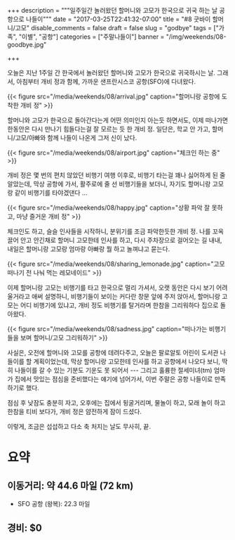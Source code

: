 +++
description = """일주일간 놀러왔던 할머니와 고모가 한국으로 귀국 하는 날
공항으로 나들이"""
date = "2017-03-25T22:41:32-07:00"
title = "#8 굿바이 할머니/고모"
disable_comments = false
draft = false
slug = "godbye"
tags = ["가족", "이별", "공항"]
categories = ["주말나들이"]
banner = "/img/weekends/08-goodbye.jpg"

+++

오늘은 지난 1주일 간 한국에서 놀러왔던 할머니와 고모가 한국으로 귀국하시는 날.
그래서, 아침부터 개비 정과 함께, 가까운 샌프란시스코 공항(SFO)에 다녀왔다.

{{< figure
  src="/media/weekends/08/arrival.jpg"
  caption="할머니랑 공항에 도착한 개비 정" >}}

할머니와 고모가 한국으로 돌아간다는게 어떤 의미인지 아는듯 하면서도, 이제
떠나가면 한동안은 다시 만나기 힘들다는걸 잘 모르는 듯 한 개비 정. 일단은, 학교
안 가고, 할머니/고모/아빠와 함께 나들이 나온게 그저 신이 났다.

{{< figure
  src="/media/weekends/08/airport.jpg"
  caption="체크인 하는 중" >}}

개비 정은 몇 번의 편치 않았던 비행기 여행 이후로, 비행기 타는걸 꽤나 싫어하게
된 줄 알았는데, 막상 공항에 가서, 활주로에 줄 선 비행기들을 보더니, 자기도
할머니랑 고모랑 같이 비행기를 타야겠댄다 …

{{< figure
  src="/media/weekends/08/happy.jpg"
  caption="상황 파악 잘 못하고, 마냥 즐거운 개비 정" >}}

체크인도 하고, 슬슬 인사들을 시작하니, 분위기를 조금 파악한듯한 개비 정.
나를 꼬옥 끌어 안고 안긴채로 할머니 고모한테 인사를 하고, 다시 주차장으로
걸어오는 길 내내, 내일은 할머니랑 고모랑 엄마랑 아빠랑 뭘 하고 놀껴냐고 묻는다.

{{< figure
  src="/media/weekends/08/sharing_lemonade.jpg"
  caption="고모 떠나기 전 나눠 먹는 레모네이드" >}}

이제 할머니랑 고모는 비행기를 타고 한국으로 멀리 가셔서, 오랫 동안은 다시 보기
어려울거라고 애써 설명하니, 비행기들이 보이는 커다란 창문 앞에 주저 앉아서,
할머니랑 고모는 어디 비행기에 있냐고, 개비 정도 비행기를 탈거라며 한참을
그리워하다 집으로 돌아왔다.

{{< figure
  src="/media/weekends/08/sadness.jpg"
  caption="떠나가는 비행기들을 보며 할머니/고모 그리워하기" >}}

사실은, 오전에 할머니와 고모를 공항에 데려다주고, 오늘은 팔로알토 어린이 도서관
나들이를 할 계획이었는데, 막상 할머니랑 고모한테 인사를 하고 공항에서 나오다
보니, 딱히 나들이를 갈 수 있는 기분도 기운도 못 되어서 --- 그리고 훌륭한
절세미녀(tm) 엄마가 집에서 맛있는 점심을 준비했다는 얘기에 넘어가서,
이번 주말은 공항 나들이로 만족하기로 했다.

점심 후 낮잠도 충분히 자고, 오후에는 집에서 뒹굴거리며, 물놀이 하고, 모래 놀이
하고 한참을 티비 보다가, 개비 정은 얌전하게 잠이 드셨다.

이렇게, 조금은 섭섭하고 다소 축 처지는 날도 무사히, 끝.

# 요약

## 이동거리: 약 44.6 마일 (72 km)

- SFO 공항 (왕복): 22.3 마일

## 경비: $0
